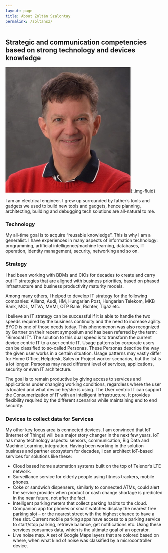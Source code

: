 ```yaml
---
layout: page
title: About Zoltán Szalontay
permalink: /zoltansz/
---
```


## Strategic and communication competencies based on strong technology and devices knowledge

![Zoltán Szalontay](/assets/images/zoltansz_in_red_sq.jpg){:.img-fluid}

I am an electrical engineer. I grew up surrounded by father’s tools and gadgets we used to build new tools and gadgets, hence planning, architecting, building and debugging tech solutions are all-natural to me.

### Technology
My all-time goal is to acquire “reusable knowledge”. This is why I am a generalist. I have experiences in many aspects of information technology: programming, artificial intelligence/machine learning, databases, IT operation, identity management, security, networking and so on.

### Strategy
I had been working with BDMs and CIOs for decades to create and carry out IT strategies that are aligned with business priorities, based on phased infrastructure and business productivity maturity models.

Among many others, I helped to develop IT strategy for the following companies: Allianz, Audi, HM, Hungarian Post, Hungarian Telekom, MKB Bank, MOL, MTVA, MVMI, OTP Bank, Richter, Tigáz etc.

I believe an IT strategy can be successful if it is able to handle the two speeds required by the business continuity and the need to increase agility. BYOD is one of those needs today. This phenomenon was also recognized by Gartner on their recent symposium and has been referred by the term: “Bimodal IT”.
The solution to this dual speed is to transform the current device centric IT to a user centric IT. Usage patterns by corporate users can be classified to so-called Personas. These Personas describe the way the given user works in a certain situation. Usage patterns may vastly differ for Home Office, Helpdesk, Sales or Project worker scenarios, but the list is a lot longer. Personas may need different level of services, applications, security or even IT architecture. 

The goal is to remain productive by giving access to services and applications under changing working conditions, regardless where the user is located and what device he/she is using. The User centric IT can support the Consumerization of IT with an intelligent infrastructure. It provides flexibility required by the different scenarios while maintaining end to end security.

### Devices to collect data for Services
My other key focus area is connected devices. I am convinced that IoT (Internet of Things) will be a major story changer in the next few years. IoT has many technology aspects: sensors, communication, Big Data and Machine Learning, integration.
Having been working in the solution business and partner ecosystem for decades, I can architect IoT-based services for solutions like these:

*	Cloud based home automation systems built on the top of Telenor’s LTE network.
*	Surveillance service for elderly people using fitness trackers, mobile phones.
*	Coke or sandwich dispensers, similarly to connected ATMs, could alert the service provider when product or cash change shortage is predicted in the near future, not after the fact.
*	Intelligent parking meters that collect parking habits to the cloud. Companion app for phones or smart watches display the nearest free parking slot – or the nearest street with the highest chance to have a free slot. Current mobile parking apps have access to a parking service to start/stop parking, retrieve balance, get notifications etc. Using these services consumes data, which is the ultimate goal of an operator.
* Live noise map. A set of Google Maps layers that are colored based on where, when what kind of noise was classified by a microcontroller device.